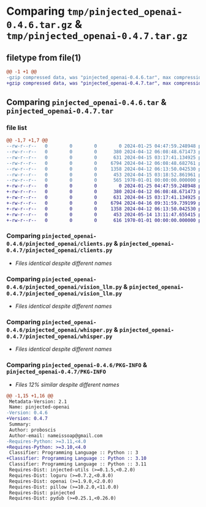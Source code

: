 # Comparing `tmp/pinjected_openai-0.4.6.tar.gz` & `tmp/pinjected_openai-0.4.7.tar.gz`

## filetype from file(1)

```diff
@@ -1 +1 @@
-gzip compressed data, was "pinjected_openai-0.4.6.tar", max compression
+gzip compressed data, was "pinjected_openai-0.4.7.tar", max compression
```

## Comparing `pinjected_openai-0.4.6.tar` & `pinjected_openai-0.4.7.tar`

### file list

```diff
@@ -1,7 +1,7 @@
--rw-r--r--   0        0        0        0 2024-01-25 04:47:59.248948 pinjected_openai-0.4.6/README.md
--rw-r--r--   0        0        0      380 2024-04-12 06:08:48.671473 pinjected_openai-0.4.6/pinjected_openai/__init__.py
--rw-r--r--   0        0        0      631 2024-04-15 03:17:41.134925 pinjected_openai-0.4.6/pinjected_openai/clients.py
--rw-r--r--   0        0        0     6794 2024-04-12 06:08:48.682761 pinjected_openai-0.4.6/pinjected_openai/vision_llm.py
--rw-r--r--   0        0        0     1358 2024-04-12 06:13:50.042530 pinjected_openai-0.4.6/pinjected_openai/whisper.py
--rw-r--r--   0        0        0      453 2024-04-15 03:18:52.861961 pinjected_openai-0.4.6/pyproject.toml
--rw-r--r--   0        0        0      565 1970-01-01 00:00:00.000000 pinjected_openai-0.4.6/PKG-INFO
+-rw-r--r--   0        0        0        0 2024-01-25 04:47:59.248948 pinjected_openai-0.4.7/README.md
+-rw-r--r--   0        0        0      380 2024-04-12 06:08:48.671473 pinjected_openai-0.4.7/pinjected_openai/__init__.py
+-rw-r--r--   0        0        0      631 2024-04-15 03:17:41.134925 pinjected_openai-0.4.7/pinjected_openai/clients.py
+-rw-r--r--   0        0        0     6794 2024-04-16 09:31:59.739199 pinjected_openai-0.4.7/pinjected_openai/vision_llm.py
+-rw-r--r--   0        0        0     1358 2024-04-12 06:13:50.042530 pinjected_openai-0.4.7/pinjected_openai/whisper.py
+-rw-r--r--   0        0        0      453 2024-05-14 13:11:47.655415 pinjected_openai-0.4.7/pyproject.toml
+-rw-r--r--   0        0        0      616 1970-01-01 00:00:00.000000 pinjected_openai-0.4.7/PKG-INFO
```

### Comparing `pinjected_openai-0.4.6/pinjected_openai/clients.py` & `pinjected_openai-0.4.7/pinjected_openai/clients.py`

 * *Files identical despite different names*

### Comparing `pinjected_openai-0.4.6/pinjected_openai/vision_llm.py` & `pinjected_openai-0.4.7/pinjected_openai/vision_llm.py`

 * *Files identical despite different names*

### Comparing `pinjected_openai-0.4.6/pinjected_openai/whisper.py` & `pinjected_openai-0.4.7/pinjected_openai/whisper.py`

 * *Files identical despite different names*

### Comparing `pinjected_openai-0.4.6/PKG-INFO` & `pinjected_openai-0.4.7/PKG-INFO`

 * *Files 12% similar despite different names*

```diff
@@ -1,15 +1,16 @@
 Metadata-Version: 2.1
 Name: pinjected-openai
-Version: 0.4.6
+Version: 0.4.7
 Summary: 
 Author: proboscis
 Author-email: nameissoap@gmail.com
-Requires-Python: >=3.11,<4.0
+Requires-Python: >=3.10,<4.0
 Classifier: Programming Language :: Python :: 3
+Classifier: Programming Language :: Python :: 3.10
 Classifier: Programming Language :: Python :: 3.11
 Requires-Dist: injected-utils (>=0.1.5,<0.2.0)
 Requires-Dist: loguru (>=0.7.2,<0.8.0)
 Requires-Dist: openai (>=1.9.0,<2.0.0)
 Requires-Dist: pillow (>=10.2.0,<11.0.0)
 Requires-Dist: pinjected
 Requires-Dist: pydub (>=0.25.1,<0.26.0)
```

